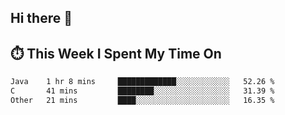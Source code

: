 ## Hi there 👋

<!--
**S2ONGSAN/S2ONGSAN** is a ✨ _special_ ✨ repository because its `README.md` (this file) appears on your GitHub profile.

Here are some ideas to get you started:

- 🔭 I’m currently working on ...
- 🌱 I’m currently learning ...
- 👯 I’m looking to collaborate on ...
- 🤔 I’m looking for help with ...
- 💬 Ask me about ...
- 📫 How to reach me: ...
- 😄 Pronouns: ...
- ⚡ Fun fact: ...
-->

## ⏱️ This Week I Spent My Time On

<!--START_SECTION:waka-->

```txt
Java    1 hr 8 mins     █████████████░░░░░░░░░░░░   52.26 %
C       41 mins         ████████░░░░░░░░░░░░░░░░░   31.39 %
Other   21 mins         ████░░░░░░░░░░░░░░░░░░░░░   16.35 %
```

<!--END_SECTION:waka-->
